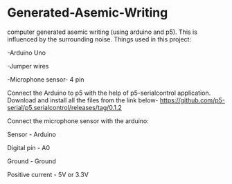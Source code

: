 # Generated-Asemic-Writing
computer generated asemic writing (using arduino and p5). This is influenced by the surrounding noise.
Things used in this project:

-Arduino Uno

-Jumper wires

-Microphone sensor- 4 pin

Connect the Arduino to p5 with the help of p5-serialcontrol application. Download and install all the files from the link below-
https://github.com/p5-serial/p5.serialcontrol/releases/tag/0.1.2

Connect the microphone sensor with the arduino:

Sensor - Arduino

Digital pin - A0

Ground - Ground

Positive current - 5V or 3.3V
